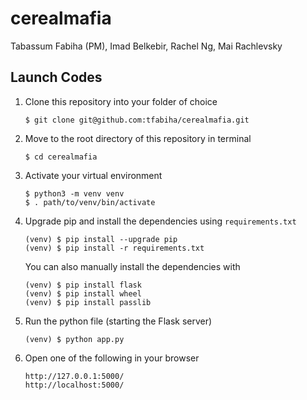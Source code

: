 # cerealmafia

Tabassum Fabiha (PM), Imad Belkebir, Rachel Ng, Mai Rachlevsky

## Launch Codes


1. Clone this repository into your folder of choice
    ```
    $ git clone git@github.com:tfabiha/cerealmafia.git
    ```
    
2. Move to the root directory of this repository in terminal
    ```
    $ cd cerealmafia
    ```
    
3. Activate your virtual environment
    ```
    $ python3 -m venv venv
    $ . path/to/venv/bin/activate
    ```
    
4. Upgrade pip and install the dependencies using `requirements.txt`
    ```
    (venv) $ pip install --upgrade pip
    (venv) $ pip install -r requirements.txt
    ```
    You can also manually install the dependencies with
    ```
    (venv) $ pip install flask
    (venv) $ pip install wheel
    (venv) $ pip install passlib
    ```

5. Run the python file (starting the Flask server)
    ```
    (venv) $ python app.py
    ```
    
6. Open one of the following in your browser
    ```
    http://127.0.0.1:5000/
    http://localhost:5000/
    ```
